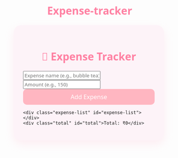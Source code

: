 # Expense-tracker
<!DOCTYPE html>
<html lang="en">
<head>
  <meta charset="UTF-8" />
  <meta name="viewport" content="width=device-width, initial-scale=1.0"/>
  <title>Aesthetic Expense Tracker</title>
  <style>
    * {
      box-sizing: border-box;
      font-family: 'Segoe UI', sans-serif;
    }

    body {
      background: #fffafc;
      color: #333;
      display: flex;
      justify-content: center;
      align-items: flex-start;
      min-height: 100vh;
      padding: 40px 20px;
    }

    .container {
      background: #fdf3f8;
      padding: 25px;
      width: 100%;
      max-width: 400px;
      border-radius: 20px;
      box-shadow: 0 10px 25px rgba(255, 173, 199, 0.2);
    }

    h1 {
      text-align: center;
      color: #ff80a2;
      margin-bottom: 20px;
    }

    input[type="text"],
    input[type="number"] {
      width: 100%;
      padding: 10px 15px;
      margin: 10px 0;
      border: none;
      border-radius: 10px;
      background: #fff;
      box-shadow: 0 2px 5px rgba(0,0,0,0.05);
    }

    button {
      width: 100%;
      background: #ffb6c1;
      color: white;
      border: none;
      padding: 10px;
      border-radius: 10px;
      cursor: pointer;
      font-size: 16px;
      transition: background 0.3s ease;
    }

    button:hover {
      background: #ff9fb1;
    }

    .expense-list {
      margin-top: 20px;
    }

    .expense {
      background: white;
      padding: 12px;
      border-radius: 10px;
      margin-bottom: 10px;
      display: flex;
      justify-content: space-between;
      align-items: center;
      box-shadow: 0 2px 10px rgba(255, 182, 193, 0.1);
    }

    .expense span {
      font-size: 16px;
    }

    .expense button {
      background: #ffe6eb;
      color: #ff4d6d;
      font-weight: bold;
      padding: 6px 10px;
      width: auto;
      font-size: 14px;
    }

    .total {
      text-align: center;
      font-weight: bold;
      font-size: 18px;
      color: #c94f6d;
      margin-top: 15px;
    }
  </style>
</head>
<body>
  <div class="container">
    <h1>💖 Expense Tracker</h1>
    <input type="text" id="name" placeholder="Expense name (e.g., bubble tea)" />
    <input type="number" id="amount" placeholder="Amount (e.g., 150)" />
    <button onclick="addExpense()">Add Expense</button>

    <div class="expense-list" id="expense-list"></div>
    <div class="total" id="total">Total: ₹0</div>
  </div>

  <script>
    let expenses = [];

    function addExpense() {
      const nameInput = document.getElementById("name");
      const amountInput = document.getElementById("amount");

      const name = nameInput.value.trim();
      const amount = parseFloat(amountInput.value);

      if (!name || isNaN(amount) || amount <= 0) {
        alert("Please enter valid details 💸");
        return;
      }

      const expense = { name, amount };
      expenses.push(expense);
      nameInput.value = "";
      amountInput.value = "";

      renderExpenses();
    }

    function removeExpense(index) {
      expenses.splice(index, 1);
      renderExpenses();
    }

    function renderExpenses() {
      const list = document.getElementById("expense-list");
      const totalDiv = document.getElementById("total");

      list.innerHTML = "";
      let total = 0;

      expenses.forEach((exp, index) => {
        total += exp.amount;

        const item = document.createElement("div");
        item.className = "expense";

        item.innerHTML = `
          <span>${exp.name} - ₹${exp.amount}</span>
          <button onclick="removeExpense(${index})">✕</button>
        `;

        list.appendChild(item);
      });

      totalDiv.textContent = `Total: ₹${total}`;
    }
  </script>
</body>
</html>
